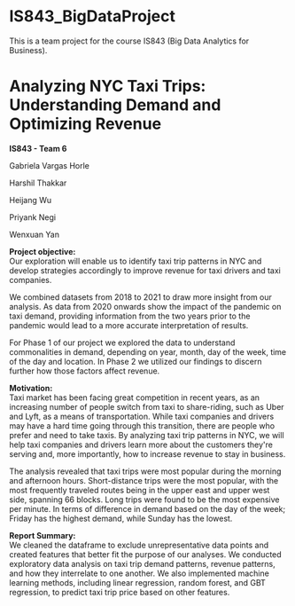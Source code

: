 # IS843_BigDataProject

This is a team project for the course IS843 (Big Data Analytics for Business).

# **Analyzing NYC Taxi Trips: Understanding Demand and Optimizing Revenue**


**IS843 - Team 6**

Gabriela Vargas Horle

Harshil Thakkar 

Heijang Wu 

Priyank Negi 

Wenxuan Yan



**Project objective:**<br>
Our exploration will enable us to identify taxi trip patterns in NYC and develop strategies accordingly to improve revenue for taxi drivers and taxi companies.

We combined datasets from 2018 to 2021 to draw more insight from our analysis. As data from 2020 onwards show the impact of the pandemic on taxi demand, providing information from the two years prior to the pandemic would lead to a more accurate interpretation of results.

For Phase 1 of our project we explored the data to understand commonalities in demand, depending on year, month, day of the week, time of the day and location. In Phase 2 we utilized our findings to discern further how those factors affect revenue.

**Motivation:**<br>
Taxi market has been facing great competition in recent years, as an increasing number of people switch from taxi to share-riding, such as Uber and Lyft, as a means of transportation. While taxi companies and drivers may have a hard time going through this transition, there are people who prefer and need to take taxis. By analyzing taxi trip patterns in NYC, we will help taxi companies and drivers learn more about the customers they're serving and, more importantly, how to increase revenue to stay in business.

The analysis revealed that taxi trips were most popular during the morning and afternoon hours. Short-distance trips were the most popular, with the most frequently traveled routes being in the upper east and upper west side, spanning 66 blocks. Long trips were found to be the most expensive per minute. In terms of difference in demand based on the day of the week; Friday has the highest demand, while Sunday has the lowest.

**Report Summary:**<br>
We cleaned the dataframe to exclude unrepresentative data points and created features that better fit the purpose of our analyses. We conducted exploratory data analysis on taxi trip demand patterns, revenue patterns, and how they interrelate to one another. We also implemented machine learning methods, including linear regression, random forest, and GBT regression, to predict taxi trip price based on other features.
